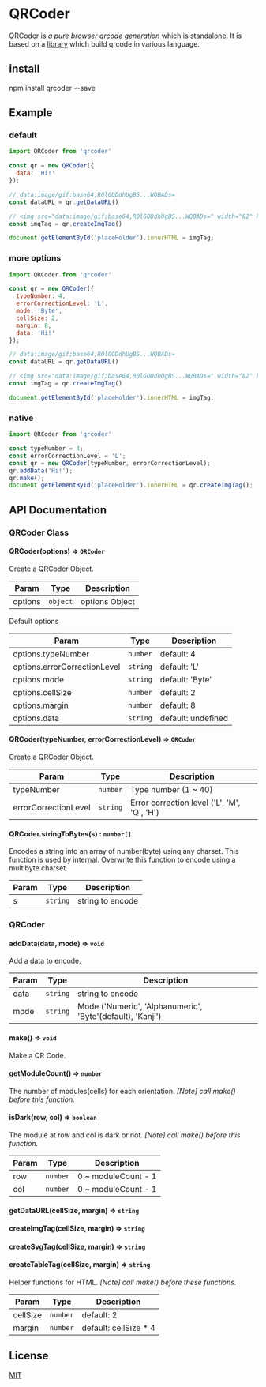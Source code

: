 # QRCoder

QRCoder is *a pure browser qrcode generation* which is standalone.
It is based on a <a href='http://www.d-project.com/qrcode/index.html'>library</a>
which build qrcode in various language.

## install
npm install qrcoder --save

## Example

### default
```javascript
import QRCoder from 'qrcoder'

const qr = new QRCoder({
  data: 'Hi!'
});

// data:image/gif;base64,R0lGODdhUgBS...WQBADs=
const dataURL = qr.getDataURL()

// <img src="data:image/gif;base64,R0lGODdhUgBS...WQBADs=" width="82" height="82"/>
const imgTag = qr.createImgTag()

document.getElementById('placeHolder').innerHTML = imgTag;
```

### more options
```javascript
import QRCoder from 'qrcoder'

const qr = new QRCoder({
  typeNumber: 4,
  errorCorrectionLevel: 'L',
  mode: 'Byte',
  cellSize: 2,
  margin: 8,
  data: 'Hi!'
});

// data:image/gif;base64,R0lGODdhUgBS...WQBADs=
const dataURL = qr.getDataURL()

// <img src="data:image/gif;base64,R0lGODdhUgBS...WQBADs=" width="82" height="82"/>
const imgTag = qr.createImgTag()

document.getElementById('placeHolder').innerHTML = imgTag;
```

### native
```javascript
import QRCoder from 'qrcoder'

const typeNumber = 4;
const errorCorrectionLevel = 'L';
const qr = new QRCoder(typeNumber, errorCorrectionLevel);
qr.addData('Hi!');
qr.make();
document.getElementById('placeHolder').innerHTML = qr.createImgTag();
```
## API Documentation

### QRCoder Class

#### QRCoder(options) => <code>QRCoder</code>
Create a QRCoder Object.

| Param                | Type                | Description                                 |
| ---------------------| ------------------- | ------------------------------------------- |
| options           | <code>object</code> | options Object


Default options

| Param                | Type                | Description                                 |
| ---------------------| ------------------- | ------------------------------------------- |
| options.typeNumber           | <code>number</code> | default: 4
| options.errorCorrectionLevel | <code>string</code> | default: 'L'
| options.mode                 | <code>string</code> | default: 'Byte'
| options.cellSize             | <code>number</code> | default: 2
| options.margin               | <code>number</code> | default: 8
| options.data                 | <code>string</code> | default: undefined

#### QRCoder(typeNumber, errorCorrectionLevel) => <code>QRCoder</code>
Create a QRCoder Object.

| Param                | Type                | Description                                 |
| ---------------------| ------------------- | ------------------------------------------- |
| typeNumber           | <code>number</code> | Type number (1 ~ 40)                        |
| errorCorrectionLevel | <code>string</code> | Error correction level ('L', 'M', 'Q', 'H') |

#### QRCoder.stringToBytes(s) : <code>number[]</code>
Encodes a string into an array of number(byte) using any charset.
This function is used by internal.
Overwrite this function to encode using a multibyte charset.

| Param  | Type                | Description      |
| -------| ------------------- | ---------------- |
| s      | <code>string</code> | string to encode |

### QRCoder

#### addData(data, mode) => <code>void</code>
Add a data to encode.

| Param  | Type                | Description                                                |
| -------| ------------------- | ---------------------------------------------------------- |
| data   | <code>string</code> | string to encode                                           |
| mode   | <code>string</code> | Mode ('Numeric', 'Alphanumeric', 'Byte'(default), 'Kanji') |

#### make() => <code>void</code>
Make a QR Code.

#### getModuleCount() => <code>number</code>
The number of modules(cells) for each orientation.
_[Note] call make() before this function._

#### isDark(row, col) => <code>boolean</code>
The module at row and col is dark or not.
_[Note] call make() before this function._

| Param | Type                | Description         |
| ------| ------------------- | ------------------- |
| row   | <code>number</code> | 0 ~ moduleCount - 1 |
| col   | <code>number</code> | 0 ~ moduleCount - 1 |

#### getDataURL(cellSize, margin) => <code>string</code>
#### createImgTag(cellSize, margin) => <code>string</code>
#### createSvgTag(cellSize, margin) => <code>string</code>
#### createTableTag(cellSize, margin) => <code>string</code>
Helper functions for HTML.
 _[Note] call make() before these functions._

| Param    | Type                | Description           |
| ---------| ------------------- | --------------------- |
| cellSize | <code>number</code> | default: 2            |
| margin   | <code>number</code> | default: cellSize * 4 |

## License
[MIT](https://opensource.org/licenses/mit-license.php)
